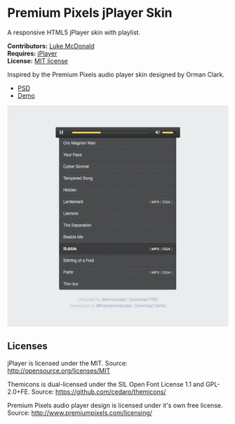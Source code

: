 # Premium Pixels jPlayer Skin

A responsive HTML5 jPlayer skin with playlist.

__Contributors:__ [Luke McDonald](https://twitter.com/thelukemcdonald)  
__Requires:__ [jPlayer](http://jplayer.org)  
__License:__ [MIT license](http://opensource.org/licenses/MIT)  

Inspired by the Premium Pixels audio player skin designed by Orman Clark.

* [PSD](http://www.premiumpixels.com/freebies/custom-audio-player-skin-psd/)
* [Demo](http://lukemcdonald.github.io/jplayer-skin-premium-pixels/)

![Premium Pixels jPlayer Skin](screenshot-1.jpg)

## Licenses

jPlayer is licensed under the MIT.
Source: http://opensource.org/licenses/MIT

Themicons is dual-licensed under the SIL Open Font License 1.1 and GPL-2.0+FE.
Source: https://github.com/cedaro/themicons/

Premium Pixels audio player design is licensed under it's own free license.
Source: http://www.premiumpixels.com/licensing/

